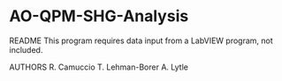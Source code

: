 # AO-QPM-SHG-Analysis

README
This program requires data input from a LabVIEW program, not included.

AUTHORS
R. Camuccio
T. Lehman-Borer
A. Lytle
